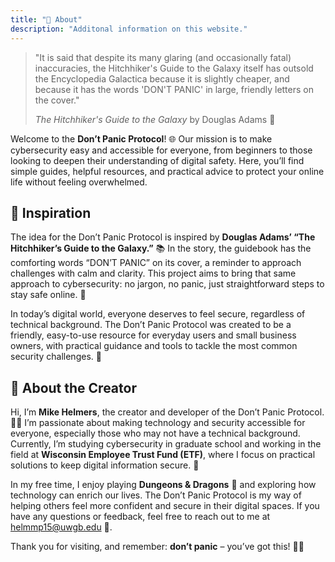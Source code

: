 ```yaml
---
title: "📖 About"
description: "Additonal information on this website."
---
```


> "It is said that despite its many glaring (and occasionally fatal) inaccuracies, the Hitchhiker's Guide to the Galaxy itself has outsold the Encyclopedia Galactica because it is slightly cheaper, and because it has the words 'DON'T PANIC' in large, friendly letters on the cover."  
> 
> *The Hitchhiker's Guide to the Galaxy* by Douglas Adams 🚀
>

Welcome to the **Don’t Panic Protocol**! 🌐 Our mission is to make cybersecurity easy and accessible for everyone, from beginners to those looking to deepen their understanding of digital safety. Here, you’ll find simple guides, helpful resources, and practical advice to protect your online life without feeling overwhelmed.

## 🌟 Inspiration

The idea for the Don’t Panic Protocol is inspired by **Douglas Adams’ “The Hitchhiker’s Guide to the Galaxy.”** 📚 In the story, the guidebook has the comforting words “DON’T PANIC” on its cover, a reminder to approach challenges with calm and clarity. This project aims to bring that same approach to cybersecurity: no jargon, no panic, just straightforward steps to stay safe online. 🌈

In today’s digital world, everyone deserves to feel secure, regardless of technical background. The Don’t Panic Protocol was created to be a friendly, easy-to-use resource for everyday users and small business owners, with practical guidance and tools to tackle the most common security challenges. 🔐

## 👋 About the Creator

Hi, I’m **Mike Helmers**, the creator and developer of the Don’t Panic Protocol. 👨‍💻 I’m passionate about making technology and security accessible for everyone, especially those who may not have a technical background. Currently, I’m studying cybersecurity in graduate school and working in the field at **Wisconsin Employee Trust Fund (ETF)**, where I focus on practical solutions to keep digital information secure. 💼

In my free time, I enjoy playing **Dungeons & Dragons** 🎲 and exploring how technology can enrich our lives. The Don’t Panic Protocol is my way of helping others feel more confident and secure in their digital spaces. If you have any questions or feedback, feel free to reach out to me at [helmmp15@uwgb.edu](mailto:helmmp15@uwgb.edu) 📩.

Thank you for visiting, and remember: **don’t panic** – you’ve got this! 💪😊